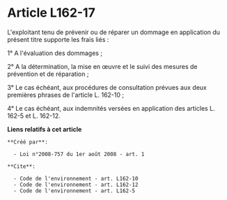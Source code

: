 # Article L162-17

L'exploitant tenu de prévenir ou de réparer un dommage en application du présent titre supporte les frais liés : 

1° A l'évaluation des dommages ; 

2° A la détermination, la mise en œuvre et le suivi des mesures de prévention et de réparation ; 

3° Le cas échéant, aux procédures de consultation prévues aux deux premières phrases de l'article L. 162-10 ; 

4° Le cas échéant, aux indemnités versées en application des articles L. 162-5 et L. 162-12.

**Liens relatifs à cet article**

	**Créé par**:

	  - Loi n°2008-757 du 1er août 2008 - art. 1

	**Cite**:

	  - Code de l'environnement - art. L162-10
	  - Code de l'environnement - art. L162-12
	  - Code de l'environnement - art. L162-5
